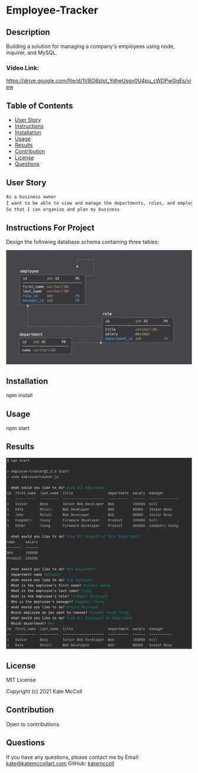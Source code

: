 # Employee-Tracker

## Description
Building a solution for managing a company's employees using node, inquirer, and MySQL.

### Video Link:
https://drive.google.com/file/d/1VBG6zIoI_YdheUsgv0U4pu_cWDPwGgEs/view


## Table of Contents
- [User Story](#user-story)
- [Instructions](#instructions-for-project)
- [Installation](#installation)
- [Usage](#usage)
- [Results](#results)
- [Contribution](#contribution)
- [License](#license)
- [Questions](#questions)

## User Story

```md
As a business owner
I want to be able to view and manage the departments, roles, and employees in my company
So that I can organize and plan my business
```

## Instructions For Project
Design the following database schema containing three tables:

![Database schema containing three tables](./assets/schema.png)

## Installation
npm install

## Usage
npm start

## Results
![photo](./assets/Results.JPG)

## License
MIT License

Copyright (c) 2021 Kate McColl

## Contribution
Open to contributions

## Questions
If you have any questions, please contact me by Email: kate@katemccollart.com GitHub: [katemccoll](https://github.com/katemccoll)
